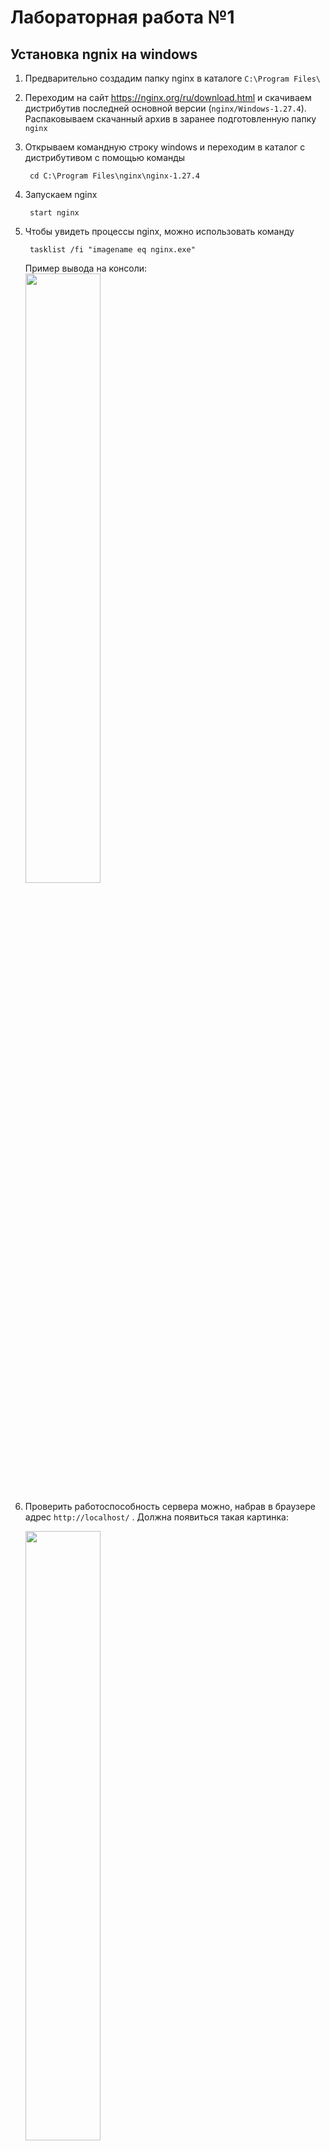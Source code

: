 # Лабораторная работа №1

## Установка ngnix на windows

1. Предварительно создадим папку nginx в каталоге `C:\Program Files\`
2. Переходим на сайт https://nginx.org/ru/download.html и скачиваем дистрибутив последней основной версии (`nginx/Windows-1.27.4`). Распаковываем скачанный архив в заранее подготовленную папку `nginx`
3. Открываем командную строку windows и переходим в каталог с дистрибутивом с помощью команды
   ```
    cd C:\Program Files\nginx\nginx-1.27.4
   ```
4. Запускаем nginx
   ```
    start nginx
   ```
5. Чтобы увидеть процессы nginx, можно использовать команду
   ```
    tasklist /fi "imagename eq nginx.exe"
   ```
   Пример вывода на консоли:  
   <img src="https://github.com/user-attachments/assets/5fc2d335-b46a-46ac-b02b-d4250d43a9ab" width="50%" height="50%" />

7. Проверить работоспособность сервера можно, набрав в браузере адрес `http://localhost/` . Должна появиться такая картинка:
   
   <img src="https://github.com/user-attachments/assets/351abb9e-28da-4fb2-9d25-f46c5196d69e" width="50%" height="50%" />


 
*_Комментарий. Сначала я вбивала `localhost:8080`, что выдавало ошибку. Оказалось, что в конфигурационном файле указан порт не 8080, а 80. Поэтому, как второй вариант, можно вбивать `localhost:80`, ну или изменить конфиг._ 

## Основные команды для работы с nginx:
- `nginx -s stop`	быстрое завершение
- `nginx -s quit`	плавное завершение
- `nginx -t` проверить, что в конфигурационном файле нет синтаксических ошибок
- `nginx -s reload`	изменение конфигурации, запуск новых рабочих процессов с новой конфигурацией, плавное завершение старых рабочих процессов
- `nginx -s reopen`	переоткрытие лог-файлов

## Разбираемся с https
Сейчас nginх работает по протоколу http. А нам хочется, чтобы он работал по протоколу https = http + ssl-сертификат. Ssl-сертификат содержит публичный ключ, секретный ключ и информацию о подлинности сертификата(срок действия сертификата и центр сертификации).

Можно получить ssl-сертификат у доверенного центра сертификации (Certificate Authority), но если, например, мы хотим протестировать свой сайт и проверить, что все его элементы работают корректно под https, то можно просто воспользоваться _локальным_ центром сертификации. Так мы и сделаем.

Для создания локального центра сертификации нужно установить инструмент mkcert. А чтобы установить mkcert, нужно установить Chocolatey (установщик программного обеспечения Windows).

## Установка Chocolatey 
1. Открываем командную строку с правами администратора, нажав  `Win + X`
2. Вибираем `Терминал (Администратор)`
3. Выполняем команду
   
   ```   
   Set-ExecutionPolicy Bypass -Scope Process -Force; [System.Net.ServicePointManager]::SecurityProtocol = [System.Net.SecurityProtocolType]::Tls12; iex ((New-Object System.Net.WebClient).DownloadString('https://chocolatey.org/install.ps1'))
   ```
5. Если все хорошо, то следующая команда должна вывести версию Chocolatey
   
   ```
      choco -v
   ```

## Установка mkcert
1. Остаемся в командной строке и вводим
   ```
   choco install mkcert
   ```
Появится сообщение, что все успешно

<img src="https://github.com/user-attachments/assets/2aaa8a05-c623-48df-b9f1-c73fce96ec35" width="50%" height="50%" />

## Установка SSL-сертификата
1. Создаем Центр сертификации (устанавливаем корневой сертификат):
   ```
   mkcert -install
   ```
2. Тыкаем 'да':

   ![image_2025-03-27_14-59-35](https://github.com/user-attachments/assets/53e873d7-071d-456f-873f-c493e872a812)

3. Генерируем сертификат для hostname "localhost":
   ```
   mkcert localhost
   ```
В командной строке выведется информация о сроке действия сертификата и расположении файла с сертификатом и файла с закрытым ключом. В нашем случае это файлы localhost.pem и localhost-key.pem, которые находятся в той директории, в которой мы выполняли команды:

<img src="https://github.com/user-attachments/assets/ef96f4fd-381d-47c4-93b7-61b5e354bdfd" width="60%" height="60%" />

## Настраивам nginx на порт https
(для этого нам понадобиться отредактировать конфигурационный файл)
1. Находим конфиг `nginx.conf` в каталоге `C:\Program Files\nginx\nginx-1.27.4\conf` и запускаем его с помощью Microsoft Visual Studio.
2. В конфиге пишем следующий код:
   ```bash
      worker_processes  1;
      
      events {
          worker_connections  1024;
      }
      
      
      http {
          include       mime.types;
          default_type  application/octet-stream;
      
      
          sendfile        on;
      
          keepalive_timeout  65;
      
          server {
          listen 443 ssl;
          server_name localhost;
      
          ssl_certificate "C:/Users/79156/localhost.pem"; 
          ssl_certificate_key "C:/Users/79156/localhost-key.pem"; 
      
          location / {
              root   html;
              index  index.html index.htm;
          }
   
          }
       }

- `listen 443 ssl` - меняем порт 80 на 443, чобы устанавливать зашифрованное соединение (https)
- `server_name localhost` - указываем хост (или домен)
- `ssl_certificate` - директива, которая указывает путь к сертификату
- `ssl_certificate_key` - директива, которая указывает путь к закрытому ключу

3. Сохраняем.
   
4. Проверяем, что в конфиге нет синтаксических ошибок, с помощью команды
   ```
      nginx -t
   ```
   и перезапускаем nginx
   ```
      nginx -s reload
   ```
   (перед выполнением команд убедиться, что мы находимся в каталоге `C:\Program Files\nginx\nginx-1.27.4`)
  
- _Nota Bene. Чтобы изменения, которые вносятся в этот файл, могли быть сохранены, нужно проверить, что пользователь, от лица которого вы редактируете файл, имеет право на редактирование этого файла. Это можно сделать, перейдя в каталог и тыкнув правой кнопкой мыши на файл. Далее `Свойства` -> `Безопасность` -> галочка напротив `изменения`_
- _Nota Bene. Если у вас все еще не появились права на сохранение изменений (как это было у меня 😭), то возможно в Visual Studio появились проблемы с доступом к вашему аккаунту. Поэтому просто перезайдите в аккаунт майкрософт._

Любуемся результатом:

_При запросе по http:_

<img src="https://github.com/user-attachments/assets/24602a56-9dd5-436e-a50f-a6e0623fb92b" width="60%" height="60%" />

_При запросе по https:_

<img src="https://github.com/user-attachments/assets/64b40c83-2544-4d36-8e70-ea484aa5c71e" width="60%" height="60%" />

И вверху появился замочек (значит, соединение защищено):

![image](https://github.com/user-attachments/assets/421931d4-7630-4d53-8d29-1221aeebf867)


## Перенаправление HTTP-запросов на HTTPS
Мы научились обрабатывать, htthps запросы, но хотелось бы, чтобы http запросы не выдавли ошибок. Поэтому мы будем перенаправлять их на https

1. добавляем в конфиг еще одну директиву server
   ```
   server {
        listen 80;
        server_name localhost;
   
   ```
   Здесь мы используем код состояния HTTP, который относятся к классу перенаправления (3xx) (трехсотые коды), а именно `301 - Moved Permanently`.
   
3. cохраняем
4. проверям синтаксис
   ```
      nginx -t
   ```
5. перезапускаем nginx
   ```
      nginx -s reload
   ```

## Проверим как работает перенаправление с помощью консоли разработчика
 _Nota Bene. Консоль разработчика в браузере можно открыь с помощью горячих клавиш `Ctrl + Shift + I`_
    
   Итак, если мы вбиваем в браузер `https://localhost/`, то в консоли отображается статус запроса `200`
   
![image](https://github.com/user-attachments/assets/623eefb4-959b-4062-a0df-8ab4b21f2550)


   А если мы вбиваем в браузер `http://localhost/`, то в консоли отображается статус  `301`, т.е. сработало перенаправление
   
![image](https://github.com/user-attachments/assets/6b078c22-7d57-4098-ab71-7d993aab9f6d)


## Создание двух тестовых папок под проекты

1. С помощью VS Code создадим две папки в каталоге `"C:/Users/79156/` - `devOpsProject1` и `devOpsProject2`. В каждой папке создадим файлы `index.html`, `index.css` и `javascript.js`:
   
   ![image](https://github.com/user-attachments/assets/ddeff3b3-8805-4fe5-b1b9-7f08d51aff6a)

2. В файлах `index.html` напишем следующий код:

   ![image](https://github.com/user-attachments/assets/3e79a65b-47ff-46df-9f58-aaf8183dd553)

   приведен пример для проекта1, для проекта2 нужно изменить текст на _"Проверка работы 2"_
   
## Использование alias  

1. Снова откроем конфигурационный файл `nginx.conf` и напишем две директивы server. Код для cервера1:
```
 server {
    listen 443 ssl;
    server_name project1;

    ssl_certificate "C:/Users/79156/localhost.pem"; 
    ssl_certificate_key "C:/Users/79156/localhost-key.pem"; 

    location / {
        alias   C:/Users/79156/devOpsProject1/;
        index  index.html;
    }
    }
```

Для сервера2 аналогично

2. Сохраним изменения
3. Проверим синтаксис : `nginx -t`
4. Перезапустим nginx : `nginx -s reload`
   
Теперь при запросе клиента nginx должен передавать наши файлики `index.html` в созданных тестовых проектах. НО вот только в директивах мы указали новые придуманные доменные имена вместо localhost. И Windows пока не знает, что они соответствуют локальному IP-адресу нашего компьютера. Для этого нам надо явно это прописать, то есть _настроить виртуальные хосты для обслуживания нескольких доменных имен на одном сервере_

## Настройка виртуальных хостов

1. Запускаем `Блокнот` от имени администратора
2. Щелкаем на "Файл". Выбираем "открыть" и вводим путь `c:\windows\system32\drivers\etc\hosts`. Если файл не найден, то надо изменить в параметрах поиска вариант текстовые файли на вариант все файлы.
3. Указываем придуманные доменные имена и IP-адреса, которым они соответствуют. В нашем случае
```
   27.0.0.1       project1
   127.0.0.1      project2
```

  Получится нечто такое:
  
   <img src="https://github.com/user-attachments/assets/5eef0ad3-e992-4191-b8ee-04123ab3c008" width="50%" height="50%" />
  
5. Сохраняем, закрываем, тихонько радуемся (почти конец)

## Тестируем
Теперь проверим, что наш веб-сервер умеет относить нужный запрос к нужному проекту

Вводим в браузере `https://project1/`. И тут на нас ругается Касперский. Ну ругается он, конечно, по делу, потому что сертификат мы видали сами себе для сами захотели чего. Но мы Касперского не послушаем, примем на себя все риски и все-таки перейдем на сайт. 

![image](https://github.com/user-attachments/assets/15b3c6aa-d98c-447d-9221-ba1b22e836e1)

Результат для `https://project1/`:

![image](https://github.com/user-attachments/assets/35b514e2-c544-4ed6-87f1-e53746b6c66a)

Результат для `https://project2/`:

![image](https://github.com/user-attachments/assets/14ff366d-f9b9-413e-9f97-adf00f8aac30)

Ура, теперь мы умеем обслуживать нескольких доменных имен на одном сервере
